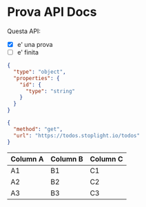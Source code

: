# Prova API Docs

Questa API:

- [x] e' una prova
- [ ] e' finita

```json json_schema
{
  "type": "object",
  "properties": {
    "id": {
      "type": "string"
    }
  }
}
```

```json http
{
  "method": "get",
  "url": "https://todos.stoplight.io/todos"
}
```


Column A | Column B | Column C
---------|----------|---------
 A1 | B1 | C1
 A2 | B2 | C2
 A3 | B3 | C3